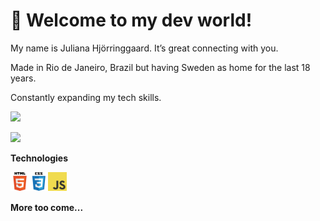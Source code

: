 
# 👋 Welcome to my dev world!

My name is Juliana Hjörringgaard. It’s great connecting with you.

Made in Rio de Janeiro, Brazil but having Sweden as home for the last 18 years. 

Constantly expanding my tech skills.


<a href="#"><img src="https://github-readme-stats.vercel.app/api?username=Julaan&show_icons=true" /></a>

<a href="#"><img src="https://github-readme-stats.vercel.app/api/top-langs/?username=Julaan&layout=compact" /></a><br>


**Technologies**

<a href="#"><img align="left" height="30" src="https://raw.githubusercontent.com/github/explore/80688e429a7d4ef2fca1e82350fe8e3517d3494d/topics/html/html.png" /></a>
<a href="#"><img align="left" height="30" src="https://raw.githubusercontent.com/github/explore/80688e429a7d4ef2fca1e82350fe8e3517d3494d/topics/css/css.png" /></a>

<a href="#"><img align="left" height="30" src="https://raw.githubusercontent.com/github/explore/80688e429a7d4ef2fca1e82350fe8e3517d3494d/topics/javascript/javascript.png" /></a><br><br>


**More too come...**
